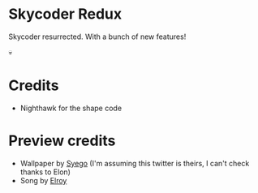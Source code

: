# Skycoder Redux

Skycoder resurrected. With a bunch of new features! 

:skull:

# Credits

- Nighthawk for the shape code

# Preview credits 

- Wallpaper by [Syego](https://twitter.com/syego) (I'm assuming this twitter is theirs, I can't check thanks to Elon)
- Song by [Elroy](https://soundcloud.com/elr_oy/demonslayer) 
